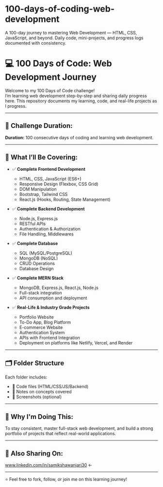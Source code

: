 # 100-days-of-coding-web-development
A 100-day journey to mastering Web Development — HTML, CSS, JavaScript, and beyond. Daily code, mini-projects, and progress logs documented with consistency.
# 💻 100 Days of Code: Web Development Journey

Welcome to my 100 Days of Code challenge!  
I’m learning web development step-by-step and sharing daily progress here. This repository documents my learning, code, and real-life projects as I progress.

---

## 📅 Challenge Duration:
**Duration:** 100 consecutive days of coding and learning web development.

---

## 🎯 What I’ll Be Covering:
- ✅ **Complete Frontend Development**
  - HTML, CSS, JavaScript (ES6+)
  - Responsive Design (Flexbox, CSS Grid)
  - DOM Manipulation
  - Bootstrap, Tailwind CSS
  - React.js (Hooks, Routing, State Management)

- ✅ **Complete Backend Development**
  - Node.js, Express.js
  - RESTful APIs
  - Authentication & Authorization
  - File Handling, Middlewares

- ✅ **Complete Database**
  - SQL (MySQL/PostgreSQL)
  - MongoDB (NoSQL)
  - CRUD Operations
  - Database Design

- ✅ **Complete MERN Stack**
  - MongoDB, Express.js, React.js, Node.js
  - Full-stack integration
  - API consumption and deployment

- ✅ **Real-Life & Industry Grade Projects**
  - Portfolio Website
  - To-Do App, Blog Platform
  - E-commerce Website
  - Authentication System
  - APIs with Frontend Integration
  - Deployment on platforms like Netlify, Vercel, and Render

---

## 🗂️ Folder Structure
Each folder includes:
- 📄 Code files (HTML/CSS/JS/Backend)
- 📝 Notes on concepts covered
- 📸 Screenshots (optional)

---

## 🧠 Why I'm Doing This:
To stay consistent, master full-stack web development, and build a strong portfolio of projects that reflect real-world applications.

---

## 🔗 Also Sharing On:
www.linkedin.com/in/samikshawanjari30 ←

---

⭐️ Feel free to fork, follow, or join me on this learning journey!

